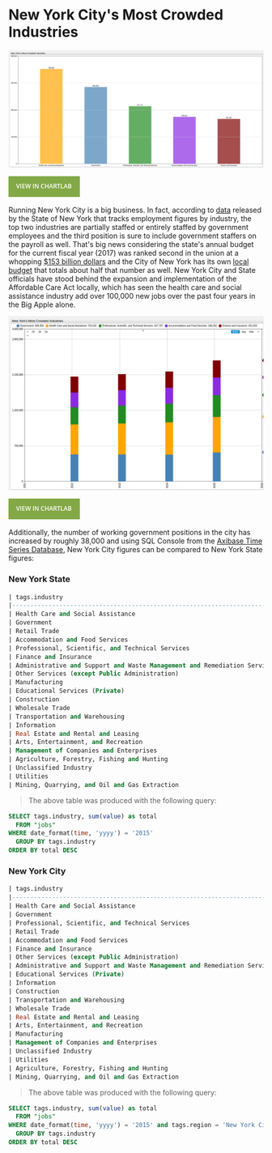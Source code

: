 New York City's Most Crowded Industries
===

![NY1](Images/NY_Jobs1.png)

[![](Images/button.png)](https://apps.axibase.com/chartlab/6402f01c/19/#fullscreen)

Running New York City is a big business. In fact, according to [data](https://catalog.data.gov/dataset/jobs-by-industry)
released by the State of New York that tracks employment figures by industry, the top two industries
are partially staffed or entirely staffed by government employees and the third position
is sure to include government staffers on the payroll as well. That's big news considering 
the state's annual budget for the current fiscal year (2017) was ranked second in the union at a whopping 
[$153 billion dollars](https://www.nysenate.gov/newsroom/articles/senate-passes-2017-18-state-budget-protects-taxpayers-provides-record-investments)
and the City of New York has its own [local budget](http://council.nyc.gov/budget/) that totals about half that number as well.
New York City and State officials have stood behind the expansion and implementation of the Affordable Care Act 
locally, which has seen the health care and social assistance industry add over 100,000 new jobs over the past four 
years in the Big Apple alone.

![NY2](Images/NY_Jobs3.png)

[![](Images/button.png)](https://apps.axibase.com/chartlab/6402f01c/20/)

Additionally, the number of working government positions in the city has increased by roughly 38,000
and using SQL Console from the [Axibase Time Series Database](https://axibase.com),
New York City figures can be compared to New York State figures:

### New York State
```sql
| tags.industry                                                            | total     | 
|--------------------------------------------------------------------------|-----------| 
| Health Care and Social Assistance                                        | 1490611.0 | 
| Government                                                               | 1461296.0 | 
| Retail Trade                                                             | 967686.0  | 
| Accommodation and Food Services                                          | 738279.0  | 
| Professional, Scientific, and Technical Services                         | 717452.0  | 
| Finance and Insurance                                                    | 517559.0  | 
| Administrative and Support and Waste Management and Remediation Services | 478621.0  | 
| Other Services (except Public Administration)                            | 472521.0  | 
| Manufacturing                                                            | 461920.0  | 
| Educational Services (Private)                                           | 443827.0  | 
| Construction                                                             | 440951.0  | 
| Wholesale Trade                                                          | 321104.0  | 
| Transportation and Warehousing                                           | 290617.0  | 
| Information                                                              | 266837.0  | 
| Real Estate and Rental and Leasing                                       | 212393.0  | 
| Arts, Entertainment, and Recreation                                      | 207120.0  | 
| Management of Companies and Enterprises                                  | 137955.0  | 
| Agriculture, Forestry, Fishing and Hunting                               | 43486.0   | 
| Unclassified Industry                                                    | 37759.0   | 
| Utilities                                                                | 37302.0   | 
| Mining, Quarrying, and Oil and Gas Extraction                            | 4708.0    | 

```

>The above table was produced with the following query: 

```sql
SELECT tags.industry, sum(value) as total
  FROM "jobs" 
WHERE date_format(time, 'yyyy') = '2015'
  GROUP BY tags.industry
ORDER BY total DESC
```


### New York City

```sql
| tags.industry                                                            | total    | 
|--------------------------------------------------------------------------|----------| 
| Health Care and Social Assistance                                        | 703232.0 | 
| Government                                                               | 569354.0 | 
| Professional, Scientific, and Technical Services                         | 427707.0 | 
| Retail Trade                                                             | 361545.0 | 
| Accommodation and Food Services                                          | 348252.0 | 
| Finance and Insurance                                                    | 331925.0 | 
| Other Services (except Public Administration)                            | 234622.0 | 
| Administrative and Support and Waste Management and Remediation Services | 231492.0 | 
| Educational Services (Private)                                           | 226112.0 | 
| Information                                                              | 186987.0 | 
| Construction                                                             | 176174.0 | 
| Transportation and Warehousing                                           | 146998.0 | 
| Wholesale Trade                                                          | 138371.0 | 
| Real Estate and Rental and Leasing                                       | 136806.0 | 
| Arts, Entertainment, and Recreation                                      | 109737.0 | 
| Manufacturing                                                            | 81624.0  | 
| Management of Companies and Enterprises                                  | 68224.0  | 
| Unclassified Industry                                                    | 22212.0  | 
| Utilities                                                                | 15246.0  | 
| Agriculture, Forestry, Fishing and Hunting                               | 560.0    | 
| Mining, Quarrying, and Oil and Gas Extraction                            | 64.0     | 
```

>The above table was produced with the following query: 

```sql
SELECT tags.industry, sum(value) as total
  FROM "jobs" 
WHERE date_format(time, 'yyyy') = '2015' and tags.region = 'New York City'
  GROUP BY tags.industry
ORDER BY total DESC
```
